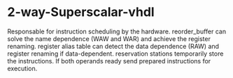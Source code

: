 # 2-way-Superscalar-vhdl
Responsable for instruction scheduling by the hardware.
reorder_buffer can solve the name dependence (WAW and WAR) and achieve the register renaming.
register alias table can detect the data dependence (RAW) and register renaming if data-dependent.
reservation stations temporarily store the instructions. If both operands ready send prepared instructions for execution.
